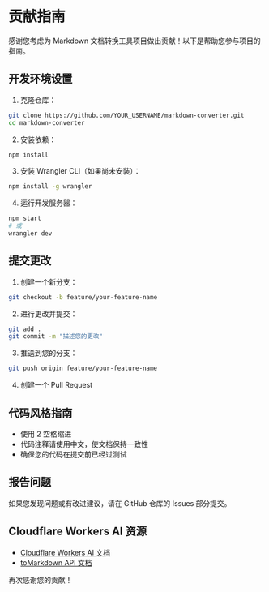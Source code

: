 # 贡献指南

感谢您考虑为 Markdown 文档转换工具项目做出贡献！以下是帮助您参与项目的指南。

## 开发环境设置

1. 克隆仓库：
```bash
git clone https://github.com/YOUR_USERNAME/markdown-converter.git
cd markdown-converter
```

2. 安装依赖：
```bash
npm install
```

3. 安装 Wrangler CLI（如果尚未安装）：
```bash
npm install -g wrangler
```

4. 运行开发服务器：
```bash
npm start
# 或
wrangler dev
```

## 提交更改

1. 创建一个新分支：
```bash
git checkout -b feature/your-feature-name
```

2. 进行更改并提交：
```bash
git add .
git commit -m "描述您的更改"
```

3. 推送到您的分支：
```bash
git push origin feature/your-feature-name
```

4. 创建一个 Pull Request

## 代码风格指南

- 使用 2 空格缩进
- 代码注释请使用中文，使文档保持一致性
- 确保您的代码在提交前已经过测试

## 报告问题

如果您发现问题或有改进建议，请在 GitHub 仓库的 Issues 部分提交。

## Cloudflare Workers AI 资源

- [Cloudflare Workers AI 文档](https://developers.cloudflare.com/workers-ai/)
- [toMarkdown API 文档](https://developers.cloudflare.com/workers-ai/models/tomarkdown/)

再次感谢您的贡献！ 